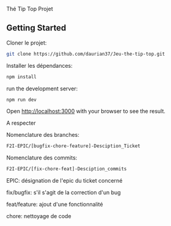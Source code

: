 Thé Tip Top Projet

## Getting Started

Cloner le projet:

```bash
git clone https://github.com/daurian37/Jeu-the-tip-top.git
```

Installer les dépendances:

```bash
npm install
```

run the development server:

```bash
npm run dev
```

Open [http://localhost:3000](http://localhost:3000) with your browser to see the result.

A respecter

Nomenclature des branches:

```bash
F2I-EPIC/[bugfix-chore-feature]-Desciption_Ticket
```

Nomenclature des commits:

```bash
F2I-EPIC/[fix-chore-feat]-Desciption_commits
```

EPIC: désignation de l'epic du ticket concerné

fix/bugfix: s'il s'agit de la correction d'un bug

feat/feature: ajout d'une fonctionnalité

chore: nettoyage de code
